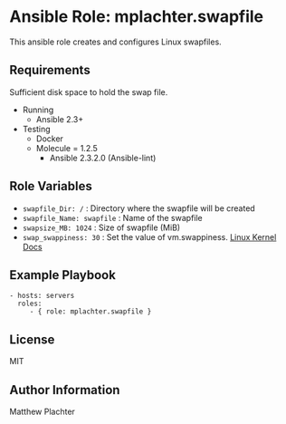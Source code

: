Ansible Role: mplachter.swapfile
=========

This ansible role creates and configures Linux swapfiles.

Requirements
------------

Sufficient disk space to hold the swap file.

* Running
  * Ansible 2.3+
* Testing
  * Docker
  * Molecule = 1.2.5
    * Ansible 2.3.2.0 (Ansible-lint)

Role Variables
--------------

* `swapfile_Dir: /` : Directory where the swapfile will be created
* `swapfile_Name: swapfile` : Name of the swapfile
* `swapsize_MB: 1024` : Size of swapfile (MiB)
* `swap_swappiness: 30` : Set the value of vm.swappiness. [Linux Kernel Docs](https://www.kernel.org/doc/Documentation/sysctl/vm.txt)

Example Playbook
----------------


    - hosts: servers
      roles:
         - { role: mplachter.swapfile }

License
-------

MIT

Author Information
------------------

Matthew Plachter
